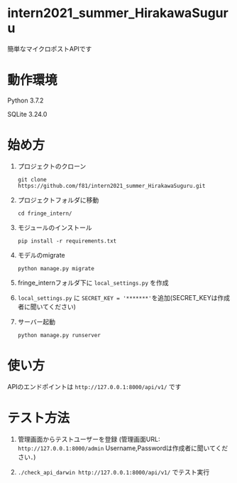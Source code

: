 # intern2021_summer_HirakawaSuguru

簡単なマイクロポストAPIです


動作環境
===========

Python 3.7.2

SQLite 3.24.0


始め方
===========
1. プロジェクトのクローン

    `git clone https://github.com/f81/intern2021_summer_HirakawaSuguru.git`

1. プロジェクトフォルダに移動

    `cd fringe_intern/`

1. モジュールのインストール

    `pip install -r requirements.txt`

1. モデルのmigrate

    `python manage.py migrate`

1. fringe_internフォルダ下に `local_settings.py` を作成

1. `local_settings.py` に `SECRET_KEY = '*******'`を追加(SECRET_KEYは作成者に聞いてください)

1. サーバー起動

    `python manage.py runserver`


使い方
===========
APIのエンドポイントは `http://127.0.0.1:8000/api/v1/` です


テスト方法
===========
1. 管理画面からテストユーザーを登録
(管理画面URL: `http://127.0.0.1:8000/admin` Username,Passwordは作成者に聞いてください．)

1. `./check_api_darwin http://127.0.0.1:8000/api/v1/` でテスト実行
